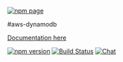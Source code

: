 [![npm page](https://nodei.co/npm/aws-dynamodb.png?downloads=true&downloadRank=true&stars=true)](https://www.npmjs.com/package/aws-dynamodb)

#aws-dynamodb

[Documentation here](http://awspilot.github.io/aws-dynamodb)


[![npm version](https://badge.fury.io/js/aws-dynamodb.svg)](https://badge.fury.io/js/aws-dynamodb)
[![Build Status](https://travis-ci.org/databank/aws-dynamodb.svg?branch=master)](https://travis-ci.org/databank/aws-dynamodb)
[![Chat ](https://badges.gitter.im/databank/aws-dynamodb.png)](https://gitter.im/databank/aws-dynamodb)
